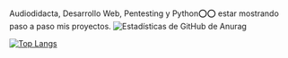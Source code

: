 Audiodidacta, Desarrollo Web, Pentesting y Python⭕⭕
estar mostrando paso a paso mis proyectos.
![Estadísticas de GitHub de Anurag](https://github-readme-stats.vercel.app/api?username=anuraghazra&show_icons=true&theme=merko)

[![Top Langs](https://github-readme-stats.vercel.app/api/top-langs/?username=anuraghazra&hide=javascript,html)](https://github.com/anuraghazra/github-readme-stats)
